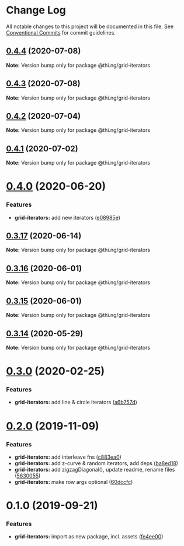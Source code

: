 # Change Log

All notable changes to this project will be documented in this file.
See [Conventional Commits](https://conventionalcommits.org) for commit guidelines.

## [0.4.4](https://github.com/thi-ng/umbrella/compare/@thi.ng/grid-iterators@0.4.3...@thi.ng/grid-iterators@0.4.4) (2020-07-08)

**Note:** Version bump only for package @thi.ng/grid-iterators





## [0.4.3](https://github.com/thi-ng/umbrella/compare/@thi.ng/grid-iterators@0.4.2...@thi.ng/grid-iterators@0.4.3) (2020-07-08)

**Note:** Version bump only for package @thi.ng/grid-iterators





## [0.4.2](https://github.com/thi-ng/umbrella/compare/@thi.ng/grid-iterators@0.4.1...@thi.ng/grid-iterators@0.4.2) (2020-07-04)

**Note:** Version bump only for package @thi.ng/grid-iterators





## [0.4.1](https://github.com/thi-ng/umbrella/compare/@thi.ng/grid-iterators@0.4.0...@thi.ng/grid-iterators@0.4.1) (2020-07-02)

**Note:** Version bump only for package @thi.ng/grid-iterators





# [0.4.0](https://github.com/thi-ng/umbrella/compare/@thi.ng/grid-iterators@0.3.17...@thi.ng/grid-iterators@0.4.0) (2020-06-20)


### Features

* **grid-iterators:** add new iterators ([e08985e](https://github.com/thi-ng/umbrella/commit/e08985ee07a2bc449e4f2126191a96261ef6dfb0))





## [0.3.17](https://github.com/thi-ng/umbrella/compare/@thi.ng/grid-iterators@0.3.16...@thi.ng/grid-iterators@0.3.17) (2020-06-14)

**Note:** Version bump only for package @thi.ng/grid-iterators





## [0.3.16](https://github.com/thi-ng/umbrella/compare/@thi.ng/grid-iterators@0.3.15...@thi.ng/grid-iterators@0.3.16) (2020-06-01)

**Note:** Version bump only for package @thi.ng/grid-iterators





## [0.3.15](https://github.com/thi-ng/umbrella/compare/@thi.ng/grid-iterators@0.3.14...@thi.ng/grid-iterators@0.3.15) (2020-06-01)

**Note:** Version bump only for package @thi.ng/grid-iterators





## [0.3.14](https://github.com/thi-ng/umbrella/compare/@thi.ng/grid-iterators@0.3.13...@thi.ng/grid-iterators@0.3.14) (2020-05-29)

**Note:** Version bump only for package @thi.ng/grid-iterators





# [0.3.0](https://github.com/thi-ng/umbrella/compare/@thi.ng/grid-iterators@0.2.3...@thi.ng/grid-iterators@0.3.0) (2020-02-25)


### Features

* **grid-iterators:** add line & circle iterators ([a6b757d](https://github.com/thi-ng/umbrella/commit/a6b757dd350e46404bfd2f82e58d8a3bc2c5b133))





# [0.2.0](https://github.com/thi-ng/umbrella/compare/@thi.ng/grid-iterators@0.1.0...@thi.ng/grid-iterators@0.2.0) (2019-11-09)

### Features

* **grid-iterators:** add interleave fns ([c883ea0](https://github.com/thi-ng/umbrella/commit/c883ea03d9a37698533d981a96f7122828731364))
* **grid-iterators:** add z-curve & random iterators, add deps ([ba8ed18](https://github.com/thi-ng/umbrella/commit/ba8ed18cd84db77ccb35ed95586c66151cf1d690))
* **grid-iterators:** add zigzagDiagonal(), update readme, rename files ([5630055](https://github.com/thi-ng/umbrella/commit/56300557f395698f82b453c79956ada72726444a))
* **grid-iterators:** make row args optional ([60dccfc](https://github.com/thi-ng/umbrella/commit/60dccfcb0ba1d731eeecd4c12433d44b5491e7a7))

# 0.1.0 (2019-09-21)

### Features

* **grid-iterators:** import as new package, incl. assets ([fe4ee00](https://github.com/thi-ng/umbrella/commit/fe4ee00))
